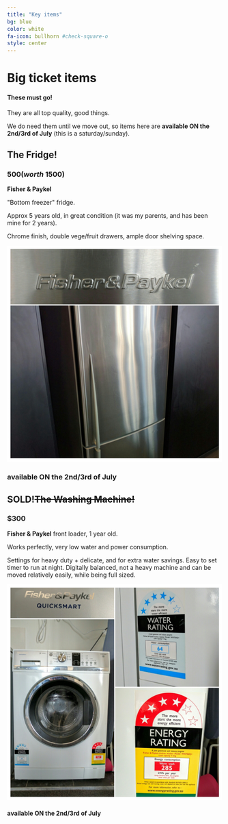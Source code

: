 ```yaml
---
title: "Key items"
bg: blue
color: white
fa-icon: bullhorn #check-square-o
style: center
---
```


# Big ticket items

#### These must go!

They are all top quality, good things.

We do need them until we move out, so items here are **available ON the 2nd/3rd of July** (this is a saturday/sunday).



## The Fridge!

### $500 (worth ~$1500)

**Fisher & Paykel**

"Bottom freezer" fridge.

Approx 5 years old, in great condition (it was my parents, and has been mine for 2 years).

Chrome finish, double vege/fruit drawers, ample door shelving space.

![](https://raw.githubusercontent.com/zoevanhavre/VGS/gh-pages/img/IMG_20160616_151756-01.jpeg)

<!-- --------------------------------------------------------- -->

###  available ON the 2nd/3rd of July

## SOLD!~~The Washing Machine!~~

### $300

**Fisher & Paykel** front loader, 1 year old.

Works perfectly, very low water and power consumption.

Settings for heavy duty + delicate, and for extra water savings. Easy to set timer to run at night. Digitally balanced, not a heavy machine and can be moved relatively easily, while being full sized.

![](https://raw.githubusercontent.com/zoevanhavre/VGS/gh-pages/img/IMG_20160617_083318-01.jpeg)

####  available ON the 2nd/3rd of July
<!-- Photo needed! -->
